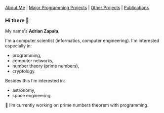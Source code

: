 [About Me](./README.md) | [Major Programming Projects](./mpp.md) | [Other Projects](./op.md) | [Publications](./publications.md)

### Hi there 👋 
My name's **Adrian Zapała**.

I'm a computer scientist (informatics, computer engineering). I'm interested especially in:
- programming,
- computer networks,
- number theory (prime numbers),
- cryptology.

Besides this I'm interested in:
- astronomy,
- space engineering.

🔭 I’m currently working on prime numbers theorem with programming.
